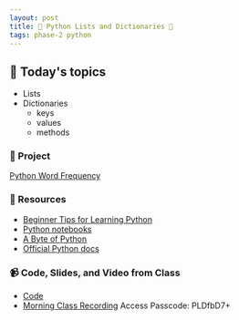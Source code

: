 ```yaml
---
layout: post
title: 🐍 Python Lists and Dictionaries 🐍
tags: phase-2 python
---
```


## 📅 Today's topics

- Lists
- Dictionaries
  - keys
  - values
  - methods

### 🎯  Project

[Python Word Frequency](https://classroom.github.com/a/n6eXIzwF)

### 🔖 Resources

* [Beginner Tips for Learning Python](https://realpython.com/python-beginner-tips/)
* [Python notebooks](https://github.com/momentum-team-6/examples/tree/main/python/intro-notebooks)
* [A Byte of Python](https://python.swaroopch.com/)
* [Official Python docs](https://docs.python.org/3/)

### 📹 Code, Slides, and Video from Class

* [Code](https://github.com/momentum-team-7/examples/tree/main/python/intro-notebooks)
* [Morning Class Recording](https://us02web.zoom.us/rec/share/rMrwJ0CILQdABXH1-sJ7VdxcZuQ_92lCE5liIzseflRh1n8_hrtVLP4_C3ciJtmE.Bl0iBDoQRXpK5UHe)
Access Passcode: PLDfbD7+

